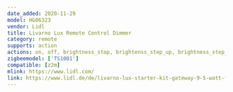 ```yaml
---
date_added: 2020-11-29
model: HG06323
vendor: Lidl
title: Livarno Lux Remote Control Dimmer
category: remote
supports: action
actions: on, off, brightness_stop, brightenss_step_up, brightness_step_down, brightness_move_up, brightness_move_down
zigbeemodel: ['TS1001']
compatible: [z2m]
mlink: https://www.lidl.com/
link: https://www.lidl.de/de/livarno-lux-starter-kit-gateway-9-5-watt-fernbedienung/p354563
---
```

